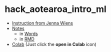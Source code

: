 # hack_aotearoa_intro_ml

- [Instruction from Jenna Wiens](https://github.com/jungxue/hack_aotearoa_intro_ml/blob/master/README.md)
- [Notes]()  
  - in [Words]() 
  - in [RMD]() 
- [Colab](https://github.com/jungxue/hack_aotearoa_intro_ml/blob/master/colab_worksheet.ipynb) (Just click the **open in Colab** icon) 
